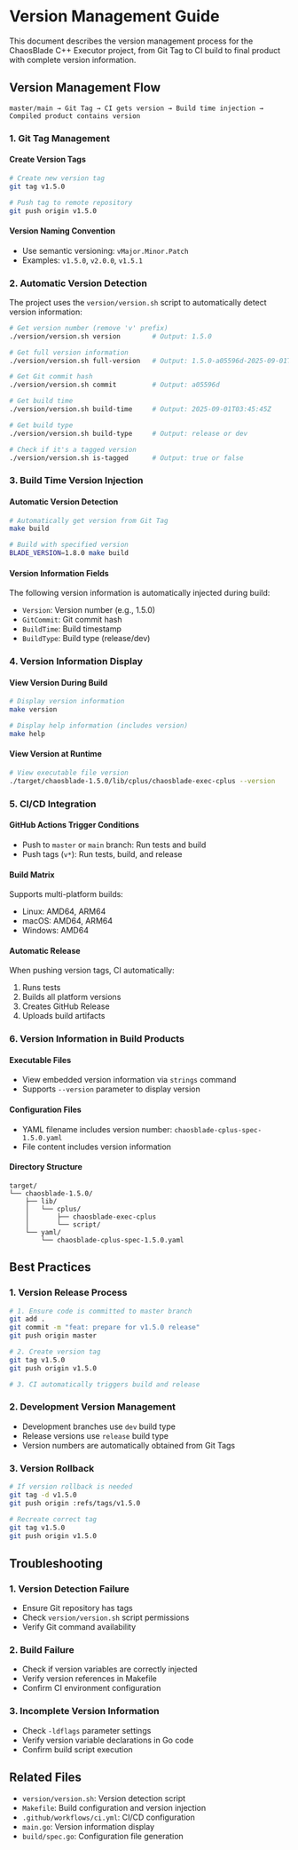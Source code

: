 # Version Management Guide

This document describes the version management process for the ChaosBlade C++ Executor project, from Git Tag to CI build to final product with complete version information.

## Version Management Flow

```
master/main → Git Tag → CI gets version → Build time injection → Compiled product contains version
```

### 1. Git Tag Management

#### Create Version Tags
```bash
# Create new version tag
git tag v1.5.0

# Push tag to remote repository
git push origin v1.5.0
```

#### Version Naming Convention
- Use semantic versioning: `vMajor.Minor.Patch`
- Examples: `v1.5.0`, `v2.0.0`, `v1.5.1`

### 2. Automatic Version Detection

The project uses the `version/version.sh` script to automatically detect version information:

```bash
# Get version number (remove 'v' prefix)
./version/version.sh version        # Output: 1.5.0

# Get full version information
./version/version.sh full-version   # Output: 1.5.0-a05596d-2025-09-01T03:45:45Z

# Get Git commit hash
./version/version.sh commit         # Output: a05596d

# Get build time
./version/version.sh build-time     # Output: 2025-09-01T03:45:45Z

# Get build type
./version/version.sh build-type     # Output: release or dev

# Check if it's a tagged version
./version/version.sh is-tagged      # Output: true or false
```

### 3. Build Time Version Injection

#### Automatic Version Detection
```bash
# Automatically get version from Git Tag
make build

# Build with specified version
BLADE_VERSION=1.8.0 make build
```

#### Version Information Fields
The following version information is automatically injected during build:
- `Version`: Version number (e.g., 1.5.0)
- `GitCommit`: Git commit hash
- `BuildTime`: Build timestamp
- `BuildType`: Build type (release/dev)

### 4. Version Information Display

#### View Version During Build
```bash
# Display version information
make version

# Display help information (includes version)
make help
```

#### View Version at Runtime
```bash
# View executable file version
./target/chaosblade-1.5.0/lib/cplus/chaosblade-exec-cplus --version
```

### 5. CI/CD Integration

#### GitHub Actions Trigger Conditions
- Push to `master` or `main` branch: Run tests and build
- Push tags (`v*`): Run tests, build, and release

#### Build Matrix
Supports multi-platform builds:
- Linux: AMD64, ARM64
- macOS: AMD64, ARM64  
- Windows: AMD64

#### Automatic Release
When pushing version tags, CI automatically:
1. Runs tests
2. Builds all platform versions
3. Creates GitHub Release
4. Uploads build artifacts

### 6. Version Information in Build Products

#### Executable Files
- View embedded version information via `strings` command
- Supports `--version` parameter to display version

#### Configuration Files
- YAML filename includes version number: `chaosblade-cplus-spec-1.5.0.yaml`
- File content includes version information

#### Directory Structure
```
target/
└── chaosblade-1.5.0/
    ├── lib/
    │   └── cplus/
    │       ├── chaosblade-exec-cplus
    │       └── script/
    └── yaml/
        └── chaosblade-cplus-spec-1.5.0.yaml
```

## Best Practices

### 1. Version Release Process
```bash
# 1. Ensure code is committed to master branch
git add .
git commit -m "feat: prepare for v1.5.0 release"
git push origin master

# 2. Create version tag
git tag v1.5.0
git push origin v1.5.0

# 3. CI automatically triggers build and release
```

### 2. Development Version Management
- Development branches use `dev` build type
- Release versions use `release` build type
- Version numbers are automatically obtained from Git Tags

### 3. Version Rollback
```bash
# If version rollback is needed
git tag -d v1.5.0
git push origin :refs/tags/v1.5.0

# Recreate correct tag
git tag v1.5.0
git push origin v1.5.0
```

## Troubleshooting

### 1. Version Detection Failure
- Ensure Git repository has tags
- Check `version/version.sh` script permissions
- Verify Git command availability

### 2. Build Failure
- Check if version variables are correctly injected
- Verify version references in Makefile
- Confirm CI environment configuration

### 3. Incomplete Version Information
- Check `-ldflags` parameter settings
- Verify version variable declarations in Go code
- Confirm build script execution

## Related Files

- `version/version.sh`: Version detection script
- `Makefile`: Build configuration and version injection
- `.github/workflows/ci.yml`: CI/CD configuration
- `main.go`: Version information display
- `build/spec.go`: Configuration file generation
